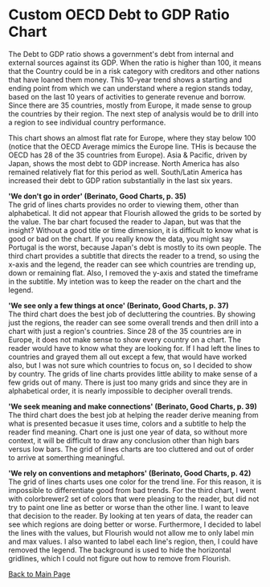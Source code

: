 # Custom OECD Debt to GDP Ratio Chart


The Debt to GDP ratio shows a government's debt from internal and external sources against its GDP.  When the ratio is higher than 100, it means that the Country could be in a risk category with creditors and other nations that have loaned them money.  This 10-year trend shows a starting and ending point from which we can understand where a region stands today, based on the last 10 years of activities to generate revenue and borrow.  Since there are 35 countries, mostly from Europe, it made sense to group the countries by their region.  The next step of analysis would be to drill into a region to see individual country performance.

This chart shows an almost flat rate for Europe, where they stay below 100 (notice that the OECD Average mimics the Europe line.  THis is because the OECD has 28 of the 35 countries from Europe).  Asia & Pacific, driven by Japan, shows the most debt to GDP increase.  North America has also remained relatively flat for this period as well.  South/Latin America has increased their debt to GDP ration substantially in the last six years.  

<div class="flourish-embed flourish-chart" data-src="visualisation/3730087" data-url="https://flo.uri.sh/visualisation/3730087/embed" aria-label=""><script src="https://public.flourish.studio/resources/embed.js"></script></div>

**'We don't go in order' (Berinato, Good Charts, p. 35)**\
The grid of lines charts provides no order to viewing them, other than alphabetical.  It did not appear that Flourish allowed the grids to be sorted by the value.  The bar chart focused the reader to Japan, but was that the insight?  Without a good title or time dimension, it is difficult to know what is good or bad on the chart.  If you really know the data, you might say Portugal is the worst, because Japan's debt is mostly to its own people.  The third chart provides a subtitle that directs the reader to a trend, so using the x-axis and the legend, the reader can see which countries are trending up, down or remaining flat.  Also, I removed the y-axis and stated the timeframe in the subtitle.  My intetion was to keep the reader on the chart and the legend.   


**'We see only a few things at once' (Berinato, Good Charts, p. 37)**\
The third chart does the best job of decluttering the countries.  By showing just the regions, the reader can see some overall trends and then drill into a chart with just a region's countries.  Since 28 of the 35 countries are in Europe, it does not make sense to show every country on a chart.  The reader would have to know what they are looking for.  If I had left the lines to countries and grayed them all out except a few, that would have worked also, but I was not sure which countries to focus on, so I decided to show by country.  The grids of line charts provides little ability to make sense of a few grids out of many.  There is just too many grids and since they are in alphabetical order, it is nearly impossible to decipher overall trends.

**'We seek meaning and make connections' (Berinato, Good Charts, p. 39)**\
The third chart does the best job at helping the reader derive meaning from what is presented becasue it uses time, colors and a subtitle to help the reader find meaning.  Chart one is just one year of data, so without more context, it will be difficult to draw any conclusion other than high bars versus low bars.  The grid of lines charts are too cluttered and out of order to arrive at somerthing meaningful.

**'We rely on conventions and metaphors' (Berinato, Good Charts, p. 42)**\
The grid of lines charts uses one color for the trend line.  For this reason, it is impossible to differentiate good from bad trends.  For the third chart, I went with colorbrewer2 set of colors that were pleasing to the reader, but did not try to paint one line as better or worse than the other line.  I want to leave that decision to the reader.  By looking at ten years of data, the reader can see which regions are doing better or worse.  Furthermore, I decided to label the lines with the values, but Flourish would not allow me to only label min and max values.  I also wanted to label each line's region, then, I could have removed the legend.  The background is used to hide the horizontal gridlines, which I could not figure out how to remove from Flourish.

[Back to Main Page](https://ajferrara.github.io/Telling.Stories.with.Data/)
